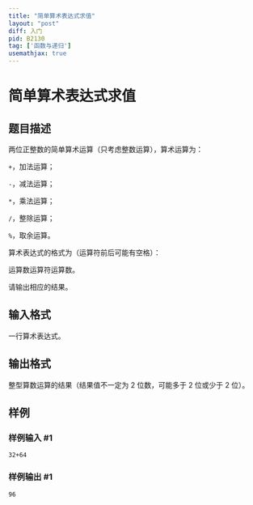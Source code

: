```yaml
---
title: "简单算术表达式求值"
layout: "post"
diff: 入门
pid: B2130
tag: ['函数与递归']
usemathjax: true
---
```


# 简单算术表达式求值
## 题目描述

两位正整数的简单算术运算（只考虑整数运算），算术运算为：

`+`，加法运算；

`-`，减法运算；

`*`，乘法运算；

`/`，整除运算；

`%`，取余运算。

算术表达式的格式为（运算符前后可能有空格）：

运算数运算符运算数。

请输出相应的结果。
## 输入格式

一行算术表达式。
## 输出格式

整型算数运算的结果（结果值不一定为 $2$ 位数，可能多于 $2$ 位或少于 $2$ 位）。
## 样例

### 样例输入 #1
```
32+64
```
### 样例输出 #1
```
96
```

